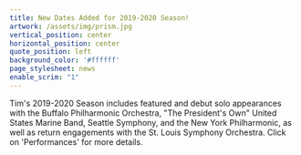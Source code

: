 ```yaml
---
title: New Dates Added for 2019-2020 Season!
artwork: /assets/img/prism.jpg
vertical_position: center
horizontal_position: center
quote_position: left
background_color: '#ffffff'
page_stylesheet: news
enable_scrim: "1"
---
```

Tim's 2019-2020 Season includes featured and debut solo appearances with the Buffalo Philharmonic Orchestra, "The President's Own" United States Marine Band, Seattle Symphony, and the New York Philharmonic, as well as return engagements with the St. Louis Symphony Orchestra. Click on 'Performances' for more details.